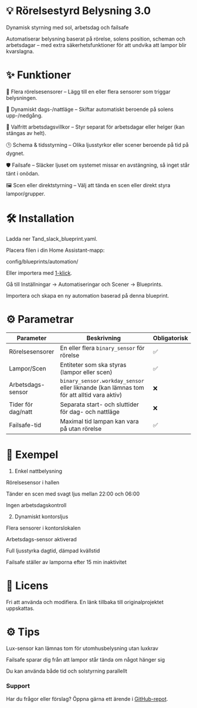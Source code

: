 # 💡 Rörelsestyrd Belysning 3.0

Dynamisk styrning med sol, arbetsdag och failsafe

Automatiserar belysning baserat på rörelse, solens position, scheman och arbetsdagar – med extra säkerhetsfunktioner för att undvika att lampor blir kvarslagna.

# ✨ Funktioner

🚶 Flera rörelsesensorer – Lägg till en eller flera sensorer som triggar belysningen.

🌅 Dynamiskt dags-/nattläge – Skiftar automatiskt beroende på solens upp-/nedgång.

📅 Valfritt arbetsdagsvillkor – Styr separat för arbetsdagar eller helger (kan stängas av helt).

🕒 Schema & tidsstyrning – Olika ljusstyrkor eller scener beroende på tid på dygnet.

🛡 Failsafe – Släcker ljuset om systemet missar en avstängning, så inget står tänt i onödan.

🖼 Scen eller direktstyrning – Välj att tända en scen eller direkt styra lampor/grupper.

# 🛠 Installation

Ladda ner Tand_slack_blueprint.yaml.

Placera filen i din Home Assistant-mapp:

config/blueprints/automation/

Eller importera med [1-klick](https://my.home-assistant.io/redirect/blueprint_import?blueprint_url=https://raw.githubusercontent.com/razzietheman/Avancerad-blueprint-for-belysning/main/Tand_slack_blueprint.yaml).

Gå till Inställningar → Automatiseringar och Scener → Blueprints.

Importera och skapa en ny automation baserad på denna blueprint.

# ⚙️ Parametrar

| Parameter           | Beskrivning                                                                 | Obligatorisk |
|--------------------|----------------------------------------------------------------------------|--------------|
| Rörelsesensorer     | En eller flera `binary_sensor` för rörelse                                  | ✅           |
| Lampor/Scen         | Entiteter som ska styras (lampor eller scen)                                | ✅           |
| Arbetsdags-sensor    | `binary_sensor.workday_sensor` eller liknande (kan lämnas tom för att alltid vara aktiv) | ❌           |
| Tider för dag/natt   | Separata start- och sluttider för dag- och nattläge                         | ❌           |
| Failsafe-tid         | Maximal tid lampan kan vara på utan rörelse                                 | ✅           |


# 📖 Exempel
1. Enkel nattbelysning

Rörelsesensor i hallen

Tänder en scen med svagt ljus mellan 22:00 och 06:00

Ingen arbetsdagskontroll

2. Dynamiskt kontorsljus

Flera sensorer i kontorslokalen

Arbetsdags-sensor aktiverad

Full ljusstyrka dagtid, dämpad kvällstid

Failsafe ställer av lamporna efter 15 min inaktivitet

# 📜 Licens

Fri att använda och modifiera. En länk tillbaka till originalprojektet uppskattas.

# ⚙ Tips

Lux-sensor kan lämnas tom för utomhusbelysning utan luxkrav

Failsafe sparar dig från att lampor står tända om något hänger sig

Du kan använda både tid och solstyrning parallellt

### Support  
Har du frågor eller förslag? Öppna gärna ett ärende i [GitHub-repot](https://github.com/razzietheman/Avancerad-blueprint-for-belysning).